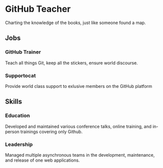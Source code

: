 # GitHub Teacher

Charting the knowledge of the books, just like someone found a map.

## Jobs

### GitHub Trainer

Teach all things Git, keep all the stickers, ensure world discourse.

### Supportocat

Provide world class support to exlusive members on the GitHub platform

## Skills

### Education

Developed and maintained various conference talks, online training, and in-person trainings covering only Github.

### Leadership

Managed multiple asynchronous teams in the development, maintenance, and release of one web applications.
